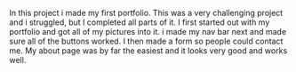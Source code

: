 In this project i made my first portfolio.
This was a very challenging project and i struggled, but I completed all parts of it.
I first started out with my portfolio and got all of my pictures into it.
i made my nav bar next and made sure all of the buttons worked.
I then made a form so people could contact me.
My about page was by far the easiest and it looks very good and works well.